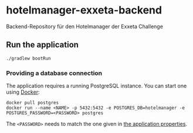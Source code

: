 # hotelmanager-exxeta-backend

Backend-Repository für den Hotelmanager der Exxeta Challenge

## Run the application

`./gradlew bootRun`

### Providing a database connection

The application requires a running PostgreSQL instance.
You can start one using [Docker](https://hub.docker.com/_/postgres/):

```
docker pull postgres
docker run --name <NAME> -p 5432:5432 -e POSTGRES_DB=hotelmanager -e POSTGRES_PASSWORD=<PASSWORD> postgres
```
The `<PASSWORD>` needs to match the one given in [the application properties](./src/main/resources/application.properties).
